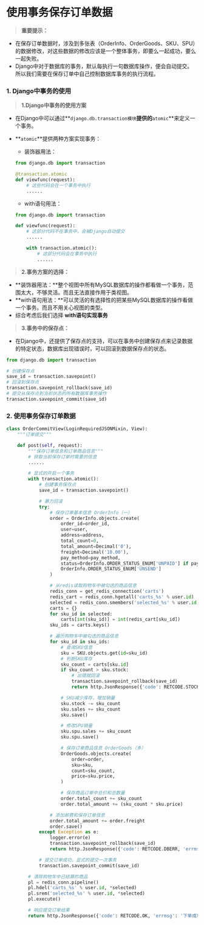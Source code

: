 # 使用事务保存订单数据

> **重要提示：**

* 在保存订单数据时，涉及到多张表（OrderInfo、OrderGoods、SKU、SPU）的数据修改，对这些数据的修改应该是一个整体事务，即要么一起成功，要么一起失败。
* Django中对于数据库的事务，默认每执行一句数据库操作，便会自动提交。所以我们需要在保存订单中自己控制数据库事务的执行流程。

### 1. Django中事务的使用

> **1.Django中事务的使用方案**

* 在Django中可以通过**`django.db.transaction模块`**提供的**`atomic`**来定义一个事务。
* **`atomic`**提供两种方案实现事务：
    * 装饰器用法：
    
    ```python
    from django.db import transaction

    @transaction.atomic
    def viewfunc(request):
        # 这些代码会在一个事务中执行
        ......
    ```
    
    * with语句用法：
    
    ```python
    from django.db import transaction

    def viewfunc(request):
        # 这部分代码不在事务中，会被Django自动提交
        ......
    
        with transaction.atomic():
            # 这部分代码会在事务中执行
            ......
    ```

> **2.事务方案的选择：**

* **装饰器用法：**整个视图中所有MySQL数据库的操作都看做一个事务，范围太大，不够灵活。而且无法直接作用于类视图。    
* **with语句用法：**可以灵活的有选择性的把某些MySQL数据库的操作看做一个事务。而且不用关心视图的类型。
* 综合考虑后我们选择 **with语句实现事务**

> **3.事务中的保存点：**

* 在Django中，还提供了保存点的支持，可以在事务中创建保存点来记录数据的特定状态，数据库出现错误时，可以回滚到数据保存点的状态。

```python
from django.db import transaction

# 创建保存点
save_id = transaction.savepoint()  
# 回滚到保存点
transaction.savepoint_rollback(save_id)
# 提交从保存点到当前状态的所有数据库事务操作
transaction.savepoint_commit(save_id)
```

### 2. 使用事务保存订单数据

```python
class OrderCommitView(LoginRequiredJSONMixin, View):
    """订单提交"""

    def post(self, request):
        """保存订单信息和订单商品信息"""
        # 获取当前保存订单时需要的信息
        ......

        # 显式的开启一个事务
        with transaction.atomic():
            # 创建事务保存点
            save_id = transaction.savepoint()

            # 暴力回滚
            try:
                # 保存订单基本信息 OrderInfo（一）
                order = OrderInfo.objects.create(
                    order_id=order_id,
                    user=user,
                    address=address,
                    total_count=0,
                    total_amount=Decimal('0'),
                    freight=Decimal('10.00'),
                    pay_method=pay_method,
                    status=OrderInfo.ORDER_STATUS_ENUM['UNPAID'] if pay_method == OrderInfo.PAY_METHODS_ENUM['ALIPAY'] else
                    OrderInfo.ORDER_STATUS_ENUM['UNSEND']
                )

                # 从redis读取购物车中被勾选的商品信息
                redis_conn = get_redis_connection('carts')
                redis_cart = redis_conn.hgetall('carts_%s' % user.id)
                selected = redis_conn.smembers('selected_%s' % user.id)
                carts = {}
                for sku_id in selected:
                    carts[int(sku_id)] = int(redis_cart[sku_id])
                sku_ids = carts.keys()

                # 遍历购物车中被勾选的商品信息
                for sku_id in sku_ids:
                    # 查询SKU信息
                    sku = SKU.objects.get(id=sku_id)
                    # 判断SKU库存
                    sku_count = carts[sku.id]
                    if sku_count > sku.stock:
                        # 出错就回滚
                        transaction.savepoint_rollback(save_id)
                        return http.JsonResponse({'code': RETCODE.STOCKERR, 'errmsg': '库存不足'})

                    # SKU减少库存，增加销量
                    sku.stock -= sku_count
                    sku.sales += sku_count
                    sku.save()

                    # 修改SPU销量
                    sku.spu.sales += sku_count
                    sku.spu.save()

                    # 保存订单商品信息 OrderGoods（多）
                    OrderGoods.objects.create(
                        order=order,
                        sku=sku,
                        count=sku_count,
                        price=sku.price,
                    )

                    # 保存商品订单中总价和总数量
                    order.total_count += sku_count
                    order.total_amount += (sku_count * sku.price)

                # 添加邮费和保存订单信息
                order.total_amount += order.freight
                order.save()
            except Exception as e:
                logger.error(e)
                transaction.savepoint_rollback(save_id)
                return http.JsonResponse({'code': RETCODE.DBERR, 'errmsg': '下单失败'})

            # 提交订单成功，显式的提交一次事务
            transaction.savepoint_commit(save_id)

        # 清除购物车中已结算的商品
        pl = redis_conn.pipeline()
        pl.hdel('carts_%s' % user.id, *selected)
        pl.srem('selected_%s' % user.id, *selected)
        pl.execute()

        # 响应提交订单结果
        return http.JsonResponse({'code': RETCODE.OK, 'errmsg': '下单成功', 'order_id': order.order_id})
```
